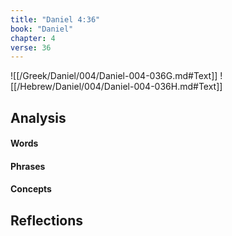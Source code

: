 ```yaml
---
title: "Daniel 4:36"
book: "Daniel"
chapter: 4
verse: 36
---
```

![[/Greek/Daniel/004/Daniel-004-036G.md#Text]]
![[/Hebrew/Daniel/004/Daniel-004-036H.md#Text]]

## Analysis

#### Words

#### Phrases

#### Concepts

## Reflections
